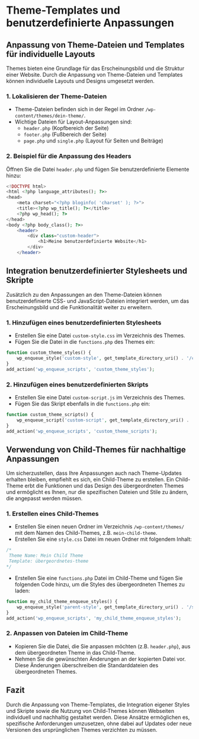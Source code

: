 
# Theme-Templates und benutzerdefinierte Anpassungen

## Anpassung von Theme-Dateien und Templates für individuelle Layouts

Themes bieten eine Grundlage für das Erscheinungsbild und die Struktur einer Website. Durch die Anpassung von Theme-Dateien und Templates können individuelle Layouts und Designs umgesetzt werden.

### 1. Lokalisieren der Theme-Dateien
- Theme-Dateien befinden sich in der Regel im Ordner `/wp-content/themes/dein-theme/`.
- Wichtige Dateien für Layout-Anpassungen sind:
  - `header.php` (Kopfbereich der Seite)
  - `footer.php` (Fußbereich der Seite)
  - `page.php` und `single.php` (Layout für Seiten und Beiträge)

### 2. Beispiel für die Anpassung des Headers
Öffnen Sie die Datei `header.php` und fügen Sie benutzerdefinierte Elemente hinzu:
```php
<!DOCTYPE html>
<html <?php language_attributes(); ?>>
<head>
    <meta charset="<?php bloginfo( 'charset' ); ?>">
    <title><?php wp_title(); ?></title>
    <?php wp_head(); ?>
</head>
<body <?php body_class(); ?>>
    <header>
        <div class="custom-header">
            <h1>Meine benutzerdefinierte Website</h1>
        </div>
    </header>
```

## Integration benutzerdefinierter Stylesheets und Skripte

Zusätzlich zu den Anpassungen an den Theme-Dateien können benutzerdefinierte CSS- und JavaScript-Dateien integriert werden, um das Erscheinungsbild und die Funktionalität weiter zu erweitern.

### 1. Hinzufügen eines benutzerdefinierten Stylesheets
- Erstellen Sie eine Datei `custom-style.css` im Verzeichnis des Themes.
- Fügen Sie die Datei in die `functions.php` des Themes ein:
```php
function custom_theme_styles() {
    wp_enqueue_style('custom-style', get_template_directory_uri() . '/custom-style.css');
}
add_action('wp_enqueue_scripts', 'custom_theme_styles');
```

### 2. Hinzufügen eines benutzerdefinierten Skripts
- Erstellen Sie eine Datei `custom-script.js` im Verzeichnis des Themes.
- Fügen Sie das Skript ebenfalls in die `functions.php` ein:
```php
function custom_theme_scripts() {
    wp_enqueue_script('custom-script', get_template_directory_uri() . '/custom-script.js', array('jquery'), null, true);
}
add_action('wp_enqueue_scripts', 'custom_theme_scripts');
```

## Verwendung von Child-Themes für nachhaltige Anpassungen

Um sicherzustellen, dass Ihre Anpassungen auch nach Theme-Updates erhalten bleiben, empfiehlt es sich, ein Child-Theme zu erstellen. Ein Child-Theme erbt die Funktionen und das Design des übergeordneten Themes und ermöglicht es Ihnen, nur die spezifischen Dateien und Stile zu ändern, die angepasst werden müssen.

### 1. Erstellen eines Child-Themes
- Erstellen Sie einen neuen Ordner im Verzeichnis `/wp-content/themes/` mit dem Namen des Child-Themes, z.B. `mein-child-theme`.
- Erstellen Sie eine `style.css` Datei im neuen Ordner mit folgendem Inhalt:
```css
/*
 Theme Name: Mein Child Theme
 Template: übergeordnetes-theme
*/
```

- Erstellen Sie eine `functions.php` Datei im Child-Theme und fügen Sie folgenden Code hinzu, um die Styles des übergeordneten Themes zu laden:
```php
function my_child_theme_enqueue_styles() {
    wp_enqueue_style('parent-style', get_template_directory_uri() . '/style.css');
}
add_action('wp_enqueue_scripts', 'my_child_theme_enqueue_styles');
```

### 2. Anpassen von Dateien im Child-Theme
- Kopieren Sie die Datei, die Sie anpassen möchten (z.B. `header.php`), aus dem übergeordneten Theme in das Child-Theme.
- Nehmen Sie die gewünschten Änderungen an der kopierten Datei vor. Diese Änderungen überschreiben die Standarddateien des übergeordneten Themes.

## Fazit

Durch die Anpassung von Theme-Templates, die Integration eigener Styles und Skripte sowie die Nutzung von Child-Themes können Webseiten individuell und nachhaltig gestaltet werden. Diese Ansätze ermöglichen es, spezifische Anforderungen umzusetzen, ohne dabei auf Updates oder neue Versionen des ursprünglichen Themes verzichten zu müssen.
